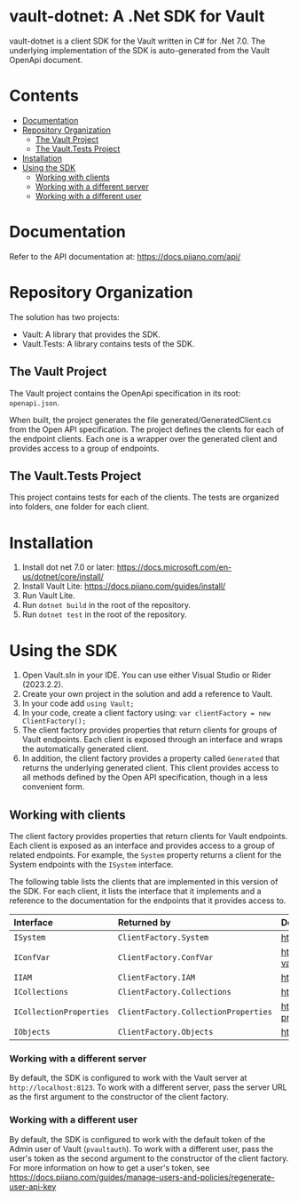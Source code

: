 # vault-dotnet: A .Net SDK for Vault

vault-dotnet is a client SDK for the Vault written in C# for .Net 7.0.
The underlying implementation of the SDK is auto-generated from the Vault OpenApi document.

# Contents 

* [Documentation](#documentation)
* [Repository Organization](#repository-organization)
  * [The Vault Project](#the-vault-project)
  * [The Vault.Tests Project](#the-vaulttests-project)
* [Installation](#installation)
* [Using the SDK](#using-the-sdk)
    * [Working with clients](#working-with-clients)
  * [Working with a different server](#working-with-a-different-server)
  * [Working with a different user](#working-with-a-different-user)

# Documentation
Refer to the API documentation at: https://docs.piiano.com/api/

# Repository Organization
The solution has two projects:
- Vault: A library that provides the SDK.
- Vault.Tests: A library contains tests of the SDK.

## The Vault Project

The Vault project contains the OpenApi specification in its root: `openapi.json`.

When built, the project generates the file generated/GeneratedClient.cs from the Open API specification.
The project defines the clients for each of the endpoint clients. Each one is a wrapper over the generated client and provides access to a group of endpoints.

## The Vault.Tests Project

This project contains tests for each of the clients.
The tests are organized into folders, one folder for each client.

# Installation

1. Install dot net 7.0 or later: https://docs.microsoft.com/en-us/dotnet/core/install/
2. Install Vault Lite: https://docs.piiano.com/guides/install/
3. Run Vault Lite.
4. Run `dotnet build` in the root of the repository.
5. Run `dotnet test` in the root of the repository.

# Using the SDK

1. Open Vault.sln in your IDE. You can use either Visual Studio or Rider (2023.2.2).
2. Create your own project in the solution and add a reference to Vault.
3. In your code add `using Vault;`
4. In your code, create a client factory using: `var clientFactory = new ClientFactory();`
5. The client factory provides properties that return clients for groups of Vault endpoints. Each client is exposed through an interface and wraps the automatically generated client.
6. In addition, the client factory provides a property called `Generated` that returns the underlying generated client. This client provides access to all methods defined by the Open API specification, though in a less convenient form.

## Working with clients

The client factory provides properties that return clients for Vault endpoints. Each client is exposed as an interface and provides access to a group of related endpoints. For example, the `System` property returns a client for the System endpoints with the `ISystem` interface.   

The following table lists the clients that are implemented in this version of the SDK. For each client, it lists the interface that it implements and a reference to the documentation for the endpoints that it provides access to.

| Interface                | Returned by                          | Documentation                                      |
|:-------------------------|:-------------------------------------|:---------------------------------------------------|
| `ISystem`                | `ClientFactory.System`               | https://docs.piiano.com/api/system/                |
| `IConfVar`               | `ClientFactory.ConfVar`              | https://docs.piiano.com/api/config-vars/           |
| `IIAM`                   | `ClientFactory.IAM`                  | https://docs.piiano.com/api/iam/                   |
| `ICollections`           | `ClientFactory.Collections`          | https://docs.piiano.com/api/collections/           |
| `ICollectionProperties`  | `ClientFactory.CollectionProperties` | https://docs.piiano.com/api/collection-properties/ |
| `IObjects`               | `ClientFactory.Objects`              | https://docs.piiano.com/api/objects/               |

### Working with a different server

By default, the SDK is configured to work with the Vault server at `http://localhost:8123`.
To work with a different server, pass the server URL as the first argument to the constructor of the client factory.

### Working with a different user

By default, the SDK is configured to work with the default token of the Admin user of Vault (`pvaultauth`).
To work with a different user, pass the user's token as the second argument to the constructor of the client factory.
For more information on how to get a user's token, see https://docs.piiano.com/guides/manage-users-and-policies/regenerate-user-api-key
